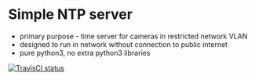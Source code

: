 # Simple NTP server

* primary purpose - time server for cameras in restricted network VLAN
* designed to run in network without connection to public internet
* pure python3, no extra python3 libraries

[![TravisCI status](https://travis-ci.org/janmojzis/ttest.svg?branch=master)](https://travis-ci.org/janmojzis/ntpserver)
